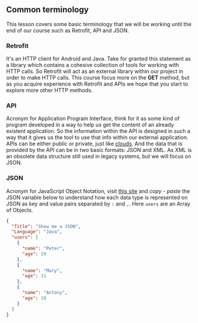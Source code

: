 ## Common terminology

This lesson covers some basic terminology that we will be working until the end of our course such as Retrofit, API and JSON.

### Retrofit

It's an HTTP client for Android and Java. Take for granted this statement as a library which contains a cohesive collection of tools for working with HTTP calls. So Retrofit will act as an external library within our project in order to make HTTP calls. This course focus more on the __GET__ method, but as you acquire experience with Retrofit and APIs we hope that you start to explore more other HTTP methods.

### API

Acronym for Application Program Interface, think for it as some kind of program developed in a way to help us get the content of an already existent application. So the information within the API is designed in such a way that it gives us the tool to use that info within our external application. APIs can be either public or private, just like [clouds](https://www.investopedia.com/terms/c/cloud-computing.asp). And the data that is provided by the API can be in two basic formats: JSON and XML. As XML is an obsolete data structure still used in legacy systems, but we will focus on JSON.

### JSON

Acronym for JavaScript Object Notation, visit [this site](http://jsonviewer.stack.hu/) and *copy - paste* the JSON variable below to understand how each data type is represented on JSON as key and value pairs separated by `:` and `,`. Here `users` are an Array of Objects.

```json
{
  "Title": "Show me a JSON",
  "Language": "Java",
  "users": [
    {
	  "name": "Peter",
	  "age": 29
	},
	{
	  "name": "Mary",
	  "age": 31
	},
	{
	  "name": "Antony",
	  "age": 18
	}
  ]
}
```
